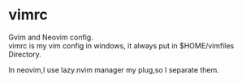 # vimrc
Gvim and Neovim config.  
vimrc is my vim config in windows, it always put in $HOME/vimfiles Directory.

In neovim,I use lazy.nvim manager my plug,so I separate them. 
